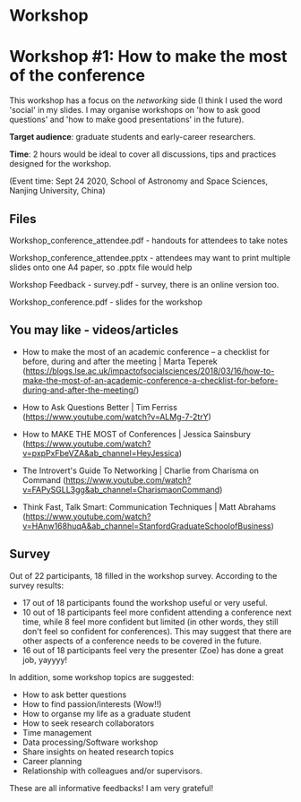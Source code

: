 # Workshop


# Workshop #1: How to make the most of the conference

This workshop has a focus on the *networking* side (I think I used the word 'social' in my slides. I may organise workshops on 'how to ask good questions' and 'how to make good presentations' in the future). 

**Target audience**: graduate students and early-career researchers.

**Time**: 2 hours would be ideal to cover all discussions, tips and practices designed for the workshop.

(Event time: Sept 24 2020, School of Astronomy and Space Sciences, Nanjing University, China)

## Files

Workshop_conference_attendee.pdf - handouts for attendees to take notes

Workshop_conference_attendee.pptx - attendees may want to print multiple slides onto one A4 paper, so .pptx file would help

Workshop Feedback - survey.pdf - survey, there is an online version too.

Workshop_conference.pdf - slides for the workshop

## You may like - videos/articles

- How to make the most of an academic conference – a checklist for before, during and after the meeting |  Marta Teperek (https://blogs.lse.ac.uk/impactofsocialsciences/2018/03/16/how-to-make-the-most-of-an-academic-conference-a-checklist-for-before-during-and-after-the-meeting/)

- How to Ask Questions Better | Tim Ferriss (https://www.youtube.com/watch?v=ALMg-7-2trY)

- How to MAKE THE MOST of Conferences | Jessica Sainsbury (https://www.youtube.com/watch?v=pxpPxFbeVZA&ab_channel=HeyJessica)

- The Introvert's Guide To Networking | Charlie from Charisma on Command (https://www.youtube.com/watch?v=FAPySGLL3gg&ab_channel=CharismaonCommand)

- Think Fast, Talk Smart: Communication Techniques | Matt Abrahams (https://www.youtube.com/watch?v=HAnw168huqA&ab_channel=StanfordGraduateSchoolofBusiness)

## Survey 

Out of 22 participants, 18 filled in the workshop survey. According to the survey results:

- 17 out of 18 participants found the workshop useful or very useful.
- 10 out of 18 participants feel more confident attending a conference next time, while 8 feel more confident but limited (in other words, they still don't feel so confident for conferences). This may suggest that there are other aspects of a conference needs to be covered in the future.
- 16 out of 18 participants feel very the presenter (Zoe) has done a great job, yayyyy!

In addition, some workshop topics are suggested:

- How to ask better questions
- How to find passion/interests (Wow!!)
- How to organse my life as a graduate student
- How to seek research collaborators
- Time management
- Data processing/Software workshop
- Share insights on heated research topics
- Career planning
- Relationship with colleagues and/or supervisors.

These are all informative feedbacks! I am very grateful!

